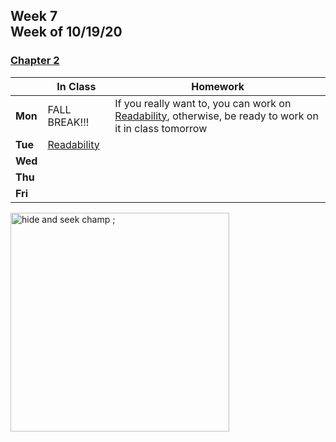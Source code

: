 <meta http-equiv="refresh" content="300"/>

## Week 7<br>Week of 10/19/20  

### [Chapter 2](/ap/curriculum/2)  

  |       |In Class               |Homework   |
  |-------|---------              |---------  |
  |**Mon**|FALL BREAK!!! |If you really want to, you can work on [Readability](https://cs50.harvard.edu/ap/2021/curriculum/x/psets/2/readability/), otherwise, be ready to work on it in class tomorrow |
  |**Tue**|[Readability](https://cs50.harvard.edu/ap/2021/curriculum/x/psets/2/readability/) | |
  |**Wed**| | |
  |**Thu**| | |
  |**Fri**| | |

<img src="https://ih0.redbubble.net/image.453247676.2842/flat,800x800,070,f.u3.jpg" alt="hide and seek champ ;" height="350">
